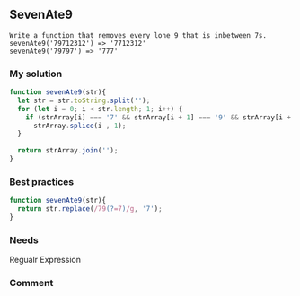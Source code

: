 ## SevenAte9

```
Write a function that removes every lone 9 that is inbetween 7s.
sevenAte9('79712312') => '7712312'
sevenAte9('79797') => '777'
```

### My solution

```js
function sevenAte9(str){
  let str = str.toString.split('');
  for (let i = 0; i < str.length; 1; i++) {
    if (strArray[i] === '7' && strArray[i + 1] === '9' && strArray[i + 2] === '7')
      strArray.splice(i , 1);
  }
  
  return strArray.join('');
}
```

### Best practices

```js
function sevenAte9(str){
  return str.replace(/79(?=7)/g, '7');
}
```

### Needs
Regualr Expression
### Comment
